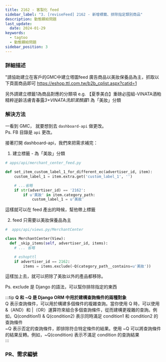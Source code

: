 ```yaml
---
title: 2162 - 客製化 feed
sidebar_label: "3. [reviseFeed] 2162 - 新增標籤、排除指定類別商品"
description: 動態饋給問題
last_update:
  date: 2024-01-29
keywords:
  - tagtoo
  - 動態饋給問題
sidebar_position: 3
---
```



### 詳細描述     

"請協助建立在客戶的GMC中建立塔圖feed
廣告商品以美妝保養品為主，抓取以下頁面商品即可
https://eshop.ttl.com.tw/b2b_cplist.aspx?catid=1

另外請建立標籤1為商品對應的分類項
e.g. 【夏季美白】重磅必囤組-VINATA酒粕精粹逆齡活膚青春露*3+VINATA洗卸潔顏露*1
為「美妝」分類


### 解決方法
一看到 GMC， 就要想到去 `dashboard-api` 做更改。   
Ps. FB 目錄是 `api` 更改。   


接著打開 dashboard-api，我們來把需求補完：

1. 建立標籤 - 為「美妝」分類
```py
# apps/api/merchant_center_feed.py

def set_item_custom_label_1_for_different_ec(advertiser_id, item):
    custom_label_1 = item.extra.get('custom_label_1', '')

    # ...省略
    if str(advertiser_id) == '2162':
        if u'美妝' in item.category_path:
            custom_label_1 = u'美妝'    
```

這樣就可以在 feed 產出的時候，幫他帶上標籤


2. feed 只需要以美妝保養品為主
```py
#  apps/api/views.py/MerchantCenter

class MerchantCenter(View):
  def _skip_items(self, advertiser_id, items):
    # ... 省略

    # eshopttl
    if advertiser_id == 2162:
        items = items.exclude(~Q(category_path__contains=u'美妝'))    

```

這樣加上去，就可以把除了美妝以外的產品都移除。

Ps. exclude 是 Django 的語法，可以幫你排除指定的東西

:::tip
**Q 和 ~Q 是 Django ORM 中用於建構查詢條件的兩種對象**   
Q 表示查詢條件，可以用於構建多個條件的複雜查詢。當你使用 Q 時，可以使用 &（AND）和 |（OR）運算符來組合多個查詢條件，從而建構更複雜的查詢。例如，Q(condition1) & Q(condition2) 表示同時滿足 condition1 和 condition2 的查詢條件   
~Q 表示否定的查詢條件，即排除符合特定條件的結果。使用 ~Q 可以將查詢條件的結果反轉。例如，~Q(condition) 表示不滿足 condition 的查詢結果   
:::


### PR、需求編號
